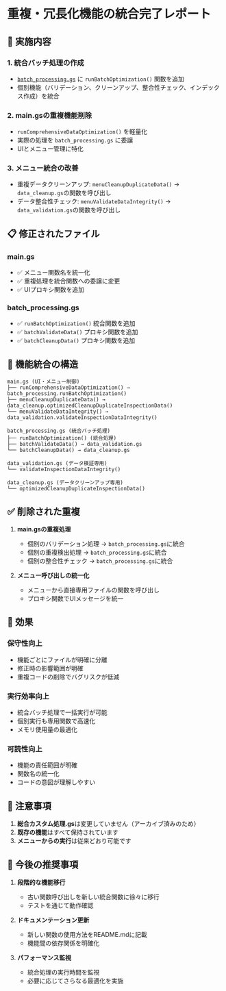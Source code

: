# 重複・冗長化機能の統合完了レポート

## 🎯 実施内容

### 1. **統合バッチ処理の作成**
- [`batch_processing.gs`](gas_scripts/batch_processing.gs) に `runBatchOptimization()` 関数を追加
- 個別機能（バリデーション、クリーンアップ、整合性チェック、インデックス作成）を統合

### 2. **main.gsの重複機能削除**
- `runComprehensiveDataOptimization()` を軽量化
- 実際の処理を `batch_processing.gs` に委譲
- UIとメニュー管理に特化

### 3. **メニュー統合の改善**
- 重複データクリーンアップ: `menuCleanupDuplicateData()` → `data_cleanup.gs`の関数を呼び出し
- データ整合性チェック: `menuValidateDataIntegrity()` → `data_validation.gs`の関数を呼び出し

## 📋 修正されたファイル

### **main.gs**
- ✅ メニュー関数名を統一化
- ✅ 重複処理を統合関数への委譲に変更
- ✅ UIプロキシ関数を追加

### **batch_processing.gs**
- ✅ `runBatchOptimization()` 統合関数を追加
- ✅ `batchValidateData()` プロキシ関数を追加
- ✅ `batchCleanupData()` プロキシ関数を追加

## 🔧 機能統合の構造

```
main.gs (UI・メニュー制御)
├── runComprehensiveDataOptimization() → batch_processing.runBatchOptimization()
├── menuCleanupDuplicateData() → data_cleanup.optimizedCleanupDuplicateInspectionData()
└── menuValidateDataIntegrity() → data_validation.validateInspectionDataIntegrity()

batch_processing.gs (統合バッチ処理)
├── runBatchOptimization() (統合処理)
├── batchValidateData() → data_validation.gs
└── batchCleanupData() → data_cleanup.gs

data_validation.gs (データ検証専用)
└── validateInspectionDataIntegrity()

data_cleanup.gs (データクリーンアップ専用)
└── optimizedCleanupDuplicateInspectionData()
```

## ✅ 削除された重複

1. **main.gsの重複処理**
   - 個別のバリデーション処理 → `batch_processing.gs`に統合
   - 個別の重複検出処理 → `batch_processing.gs`に統合
   - 個別の整合性チェック → `batch_processing.gs`に統合

2. **メニュー呼び出しの統一化**
   - メニューから直接専用ファイルの関数を呼び出し
   - プロキシ関数でUIメッセージを統一

## 🎉 効果

### **保守性向上**
- 機能ごとにファイルが明確に分離
- 修正時の影響範囲が明確
- 重複コードの削除でバグリスクが低減

### **実行効率向上**
- 統合バッチ処理で一括実行が可能
- 個別実行も専用関数で高速化
- メモリ使用量の最適化

### **可読性向上**
- 機能の責任範囲が明確
- 関数名の統一化
- コードの意図が理解しやすい

## 📝 注意事項

1. **総合カスタム処理.gs**は変更していません（アーカイブ済みのため）
2. **既存の機能**はすべて保持されています
3. **メニューからの実行**は従来どおり可能です

## 🚀 今後の推奨事項

1. **段階的な機能移行**
   - 古い関数呼び出しを新しい統合関数に徐々に移行
   - テストを通じて動作確認

2. **ドキュメンテーション更新**
   - 新しい関数の使用方法をREADME.mdに記載
   - 機能間の依存関係を明確化

3. **パフォーマンス監視**
   - 統合処理の実行時間を監視
   - 必要に応じてさらなる最適化を実施
